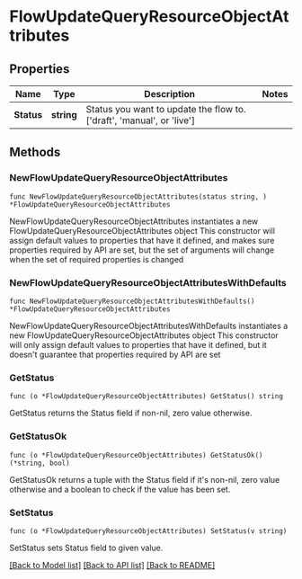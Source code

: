 # FlowUpdateQueryResourceObjectAttributes

## Properties

Name | Type | Description | Notes
------------ | ------------- | ------------- | -------------
**Status** | **string** | Status you want to update the flow to. [&#39;draft&#39;, &#39;manual&#39;, or &#39;live&#39;] | 

## Methods

### NewFlowUpdateQueryResourceObjectAttributes

`func NewFlowUpdateQueryResourceObjectAttributes(status string, ) *FlowUpdateQueryResourceObjectAttributes`

NewFlowUpdateQueryResourceObjectAttributes instantiates a new FlowUpdateQueryResourceObjectAttributes object
This constructor will assign default values to properties that have it defined,
and makes sure properties required by API are set, but the set of arguments
will change when the set of required properties is changed

### NewFlowUpdateQueryResourceObjectAttributesWithDefaults

`func NewFlowUpdateQueryResourceObjectAttributesWithDefaults() *FlowUpdateQueryResourceObjectAttributes`

NewFlowUpdateQueryResourceObjectAttributesWithDefaults instantiates a new FlowUpdateQueryResourceObjectAttributes object
This constructor will only assign default values to properties that have it defined,
but it doesn't guarantee that properties required by API are set

### GetStatus

`func (o *FlowUpdateQueryResourceObjectAttributes) GetStatus() string`

GetStatus returns the Status field if non-nil, zero value otherwise.

### GetStatusOk

`func (o *FlowUpdateQueryResourceObjectAttributes) GetStatusOk() (*string, bool)`

GetStatusOk returns a tuple with the Status field if it's non-nil, zero value otherwise
and a boolean to check if the value has been set.

### SetStatus

`func (o *FlowUpdateQueryResourceObjectAttributes) SetStatus(v string)`

SetStatus sets Status field to given value.



[[Back to Model list]](../README.md#documentation-for-models) [[Back to API list]](../README.md#documentation-for-api-endpoints) [[Back to README]](../README.md)


